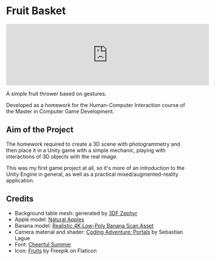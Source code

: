 # Fruit Basket

<iframe frameborder="0" src="https://itch.io/embed/3413297?bg_color=111111&amp;fg_color=c14e4e&amp;link_color=fa5c5c&amp;border_color=333333" width="552" height="167"><a href="https://alberto-lazari.itch.io/fruit-basket">Fruit Basket by Laz</a></iframe>

A simple fruit thrower based on gestures.

Developed as a homework for the Human-Computer Interaction course of the Master in Computer Game Development.


## Aim of the Project

The homework required to create a 3D scene with photogrammetry and then place it in a Unity game with a simple mechanic,
playing with interactions of 3D objects with the real image.

This was my first game project at all, so it's more of an introduction to the Unity Engine in general,
as well as a practical mixed/augmented-reality application.


## Credits

- Background table mesh: generated by
  [3DF Zephyr](https://www.3dflow.net/3df-zephyr-photogrammetry-software/)
- Apple model: [Natural Apples](https://www.cgtrader.com/free-3d-models/food/fruit/natural-apples)
- Banana model: [Realistic 4K Low-Poly Banana Scan Asset](https://www.cgtrader.com/free-3d-models/food/fruit/4k-banana-low-poly-scan)
- Camera material and shader:
  [Coding Adventure: Portals](https://www.youtube.com/watch?v=cWpFZbjtSQg)
  by Sebastian Lague
- Font: [Cheerful Summer](https://www.1001fonts.com/cheerful-summer-font.html)
- Icon:
  [Fruits](https://www.flaticon.com/free-icon/fruits_4478339?term=fruit+basket&page=1&position=41&origin=search&related_id=4478339)
  by Freepik on Flaticon
